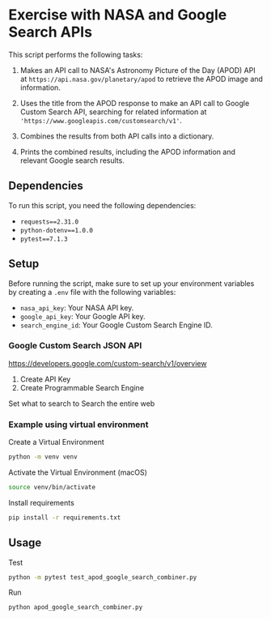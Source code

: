 # Exercise with NASA and Google Search APIs

This script performs the following tasks:

1. Makes an API call to NASA's Astronomy Picture of the Day (APOD) API at `https://api.nasa.gov/planetary/apod` to retrieve the APOD image and information.

2. Uses the title from the APOD response to make an API call to Google Custom Search API, searching for related information at `'https://www.googleapis.com/customsearch/v1'`.

3. Combines the results from both API calls into a dictionary.

4. Prints the combined results, including the APOD information and relevant Google search results.

## Dependencies

To run this script, you need the following dependencies:

- `requests==2.31.0`
- `python-dotenv==1.0.0`
- `pytest==7.1.3`

## Setup

Before running the script, make sure to set up your environment variables by creating a `.env` file with the following variables:

- `nasa_api_key`: Your NASA API key.
- `google_api_key`: Your Google API key.
- `search_engine_id`: Your Google Custom Search Engine ID.


### Google Custom Search JSON API

https://developers.google.com/custom-search/v1/overview
1. Create API Key
2. Create Programmable Search Engine

Set what to search to Search the entire web


### Example using virtual environment

Create a Virtual Environment
```bash
python -m venv venv
```

Activate the Virtual Environment (macOS)
```bash
source venv/bin/activate
```

Install requirements
```bash
pip install -r requirements.txt
```

## Usage

Test
```bash
python -m pytest test_apod_google_search_combiner.py
```

Run
```bash
python apod_google_search_combiner.py
```


